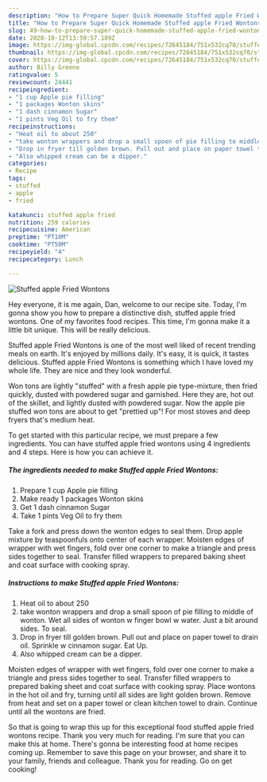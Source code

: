 ```yaml
---
description: "How to Prepare Super Quick Homemade Stuffed apple Fried Wontons"
title: "How to Prepare Super Quick Homemade Stuffed apple Fried Wontons"
slug: 49-how-to-prepare-super-quick-homemade-stuffed-apple-fried-wontons
date: 2020-10-12T13:59:57.189Z
image: https://img-global.cpcdn.com/recipes/72645184/751x532cq70/stuffed-apple-fried-wontons-recipe-main-photo.jpg
thumbnail: https://img-global.cpcdn.com/recipes/72645184/751x532cq70/stuffed-apple-fried-wontons-recipe-main-photo.jpg
cover: https://img-global.cpcdn.com/recipes/72645184/751x532cq70/stuffed-apple-fried-wontons-recipe-main-photo.jpg
author: Billy Greene
ratingvalue: 5
reviewcount: 24441
recipeingredient:
- "1 cup Apple pie filling"
- "1 packages Wonton skins"
- "1 dash cinnamon Sugar"
- "1 pints Veg Oil to fry them"
recipeinstructions:
- "Heat oil to about 250"
- "take wonton wrappers and drop a small spoon of pie filling to middle of wonton. Wet all sides of wonton w finger bowl w water. Just a bit around sides. To seal."
- "Drop in fryer till golden brown. Pull out and place on paper towel to drain oil. Sprinkle w cinnamon sugar. Eat Up."
- "Also whipped cream can be a dipper."
categories:
- Recipe
tags:
- stuffed
- apple
- fried

katakunci: stuffed apple fried 
nutrition: 259 calories
recipecuisine: American
preptime: "PT10M"
cooktime: "PT50M"
recipeyield: "4"
recipecategory: Lunch

---
```



![Stuffed apple Fried Wontons](https://img-global.cpcdn.com/recipes/72645184/751x532cq70/stuffed-apple-fried-wontons-recipe-main-photo.jpg)

Hey everyone, it is me again, Dan, welcome to our recipe site. Today, I'm gonna show you how to prepare a distinctive dish, stuffed apple fried wontons. One of my favorites food recipes. This time, I'm gonna make it a little bit unique. This will be really delicious.

Stuffed apple Fried Wontons is one of the most well liked of recent trending meals on earth. It's enjoyed by millions daily. It's easy, it is quick, it tastes delicious. Stuffed apple Fried Wontons is something which I have loved my whole life. They are nice and they look wonderful.

Won tons are lightly &#34;stuffed&#34; with a fresh apple pie type-mixture, then fried quickly, dusted with powdered sugar and garnished. Here they are, hot out of the skillet, and lightly dusted with powdered sugar. Now the apple pie stuffed won tons are about to get &#34;prettied up&#34;! For most stoves and deep fryers that&#39;s medium heat.


To get started with this particular recipe, we must prepare a few ingredients. You can have stuffed apple fried wontons using 4 ingredients and 4 steps. Here is how you can achieve it.

<!--inarticleads1-->

##### The ingredients needed to make Stuffed apple Fried Wontons:

1. Prepare 1 cup Apple pie filling
1. Make ready 1 packages Wonton skins
1. Get 1 dash cinnamon Sugar
1. Take 1 pints Veg Oil to fry them


Take a fork and press down the wonton edges to seal them. Drop apple mixture by teaspoonfuls onto center of each wrapper. Moisten edges of wrapper with wet fingers, fold over one corner to make a triangle and press sides together to seal. Transfer filled wrappers to prepared baking sheet and coat surface with cooking spray. 

<!--inarticleads2-->

##### Instructions to make Stuffed apple Fried Wontons:

1. Heat oil to about 250
1. take wonton wrappers and drop a small spoon of pie filling to middle of wonton. Wet all sides of wonton w finger bowl w water. Just a bit around sides. To seal.
1. Drop in fryer till golden brown. Pull out and place on paper towel to drain oil. Sprinkle w cinnamon sugar. Eat Up.
1. Also whipped cream can be a dipper.


Moisten edges of wrapper with wet fingers, fold over one corner to make a triangle and press sides together to seal. Transfer filled wrappers to prepared baking sheet and coat surface with cooking spray. Place wontons in the hot oil and fry, turning until all sides are light golden brown. Remove from heat and set on a paper towel or clean kitchen towel to drain. Continue until all the wontons are fried. 

So that is going to wrap this up for this exceptional food stuffed apple fried wontons recipe. Thank you very much for reading. I'm sure that you can make this at home. There's gonna be interesting food at home recipes coming up. Remember to save this page on your browser, and share it to your family, friends and colleague. Thank you for reading. Go on get cooking!
